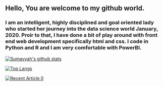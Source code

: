 ## Hello, You are welcome to my github world.
### I am an intelligent, highly disciplined and goal oriented lady who started her journey into the data science world January, 2020. Proir to that, I have done a bit of play around with front end web development specifically html and css. I code in Python and R and I am very comfortable with PowerBI.

[![Sumayyah's github stats](https://github-readme-stats.vercel.app/api?username=Sumta4real&count_private=true&show_icons=true&theme=radical&hide_rank=false)](https://github.com/Sumta4real/github-readme-stats)

[![Top Langs](https://github-readme-stats.vercel.app/api/top-langs/?username=Sumta4real&layout=compact)](https://github.com/Sumta4real/github-readme-stats)

<a target="_blank" href="https://github-readme-medium-recent-article.vercel.app/medium/@sumty4deen/0"><img src="https://github-readme-medium-recent-article.vercel.app/medium/@sumty4deen/0" alt="Recent Article 0">

<!--
**Sumta4real/Sumta4real** is a ✨ _special_ ✨ repository because its `README.md` (this file) appears on your GitHub profile.

Here are some ideas to get you started:

- 🔭 I’m currently working on ...
- 🌱 I’m currently learning ...
- 👯 I’m looking to collaborate on ...
- 🤔 I’m looking for help with ...
- 💬 Ask me about ...
- 📫 How to reach me: ...
- 😄 Pronouns: ...
- ⚡ Fun fact: ...
-->
